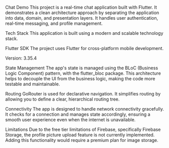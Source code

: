 Chat Demo
This project is a real-time chat application built with Flutter. It demonstrates a clean architecture approach by separating the application into data, domain, and presentation layers. It handles user authentication, real-time messaging, and profile management.

Tech Stack
This application is built using a modern and scalable technology stack.

Flutter SDK
The project uses Flutter for cross-platform mobile development.

Version: 3.35.4

State Management
The app's state is managed using the BLoC (Business Logic Component) pattern, with the flutter_bloc package. This architecture helps to decouple the UI from the business logic, making the code more testable and maintainable.

Routing
GoRouter is used for declarative navigation. It simplifies routing by allowing you to define a clear, hierarchical routing tree.

Connectivity
The app is designed to handle network connectivity gracefully. It checks for a connection and manages state accordingly, ensuring a smooth user experience even when the internet is unavailable.

Limitations
Due to the free tier limitations of Firebase, specifically Firebase Storage, the profile picture upload feature is not currently implemented. Adding this functionality would require a premium plan for image storage.